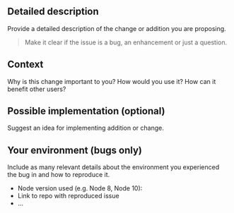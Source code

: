 <!-- Provide a general summary of the issue in the Title above -->

## Detailed description

Provide a detailed description of the change or addition you are proposing.

> Make it clear if the issue is a bug, an enhancement or just a question.

## Context

Why is this change important to you? How would you use it? How can it benefit other users?

## Possible implementation (optional)

Suggest an idea for implementing addition or change.

## Your environment (bugs only)

Include as many relevant details about the environment you experienced the bug in and how to reproduce it.

- Node version used (e.g. Node 8, Node 10):
- Link to repo with reproduced issue
- ...
